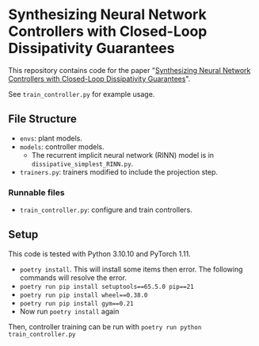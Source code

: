 Synthesizing Neural Network Controllers with Closed-Loop Dissipativity Guarantees
===================================

This repository contains code for the paper "[Synthesizing Neural Network Controllers with Closed-Loop Dissipativity Guarantees](https://arxiv.org/abs/2404.07373)".

See `train_controller.py` for example usage.

## File Structure

* `envs`: plant models.
* `models`: controller models.
  * The recurrent implicit neural network (RINN) model is in `dissipative_simplest_RINN.py`.
* `trainers.py`: trainers modified to include the projection step.

### Runnable files
* `train_controller.py`: configure and train controllers.

## Setup

This code is tested with Python 3.10.10 and PyTorch 1.11.

* `poetry install`. This will install some items then error. The following commands will resolve the error.
* `poetry run pip install setuptools==65.5.0 pip==21`
* `poetry run pip install wheel==0.38.0`
* `poetry run pip install gym==0.21`
* Now run `poetry install` again 

Then, controller training can be run with `poetry run python train_controller.py`